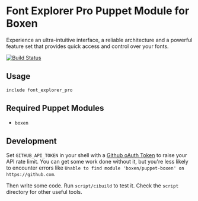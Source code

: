 # Font Explorer Pro Puppet Module for Boxen

Experience an ultra-intuitive interface, a reliable architecture and a powerful feature set that provides quick access and control over your fonts.

[![Build Status](https://travis-ci.org/singuerinc/puppet-font_explorer_pro.png?branch=master)](https://travis-ci.org/singuerinc/puppet-font_explorer_pro)

## Usage

```puppet
include font_explorer_pro
```

## Required Puppet Modules

* `boxen`

## Development

Set `GITHUB_API_TOKEN` in your shell with a [Github oAuth Token](https://help.github.com/articles/creating-an-oauth-token-for-command-line-use) to raise your API rate limit. You can get some work done without it, but you're less likely to encounter errors like `Unable to find module 'boxen/puppet-boxen' on https://github.com`.

Then write some code. Run `script/cibuild` to test it. Check the `script`
directory for other useful tools.
